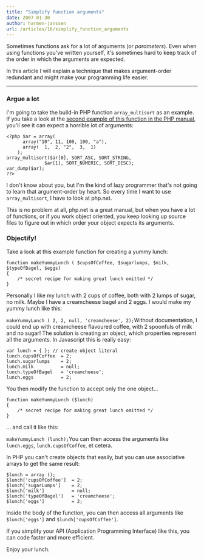 ```yaml
---
title: "Simplify function arguments"
date: 2007-01-30
author: harmen-janssen
url: /articles/16/simplify_function_arguments
---
```


<p>Sometimes functions ask for a lot of arguments (or <i>parameters</i>). Even when using functions you've written yourself, it's sometimes hard to keep track of the order in which the arguments are expected.</p>
<p>In this article I will explain a technique that makes argument-order redundant and might make your programming life easier.</p>

---

### Argue a lot

I'm going to take the build-in PHP function `array_multisort` as an example. If you take a look at the [second example of this function in the PHP manual](http://www.php.net/array_multisort), you'll see it can expect a horrible lot of arguments:

```
<?php $ar = array(
      array("10", 11, 100, 100, "a"),
      array(  1,  2, "2",  3,  1)
    );
array_multisort($ar[0], SORT_ASC, SORT_STRING,
              $ar[1], SORT_NUMERIC, SORT_DESC);
var_dump($ar);
??>
```

I don't know about you, but I'm the kind of lazy programmer that's not going to learn that argument-order by heart. So every time I want to use `array_multisort`, I have to look at php.net.

This is no problem at all, php.net is a great manual, but when you have a lot of functions, or if you work object oriented, you keep looking up source files to figure out in which order your object expects its arguments.

### Objectify!

Take a look at this example function for creating a yummy lunch:

```
function makeYummyLunch ( $cupsOfCoffee, $sugarlumps, $milk, $typeOfBagel, $eggs)
{
	/* secret recipe for making great lunch omitted */
}
```

Personally I like my lunch with 2 cups of coffee, both with 2 lumps of sugar, no milk. Maybe I have a creamcheese bagel and 2 eggs. I would make my yummy lunch like this:

`makeYummyLunch ( 2, 2, null, 'creamcheese', 2);`Without documentation, I could end up with creamcheese flavoured coffee, with 2 spoonfuls of milk and no sugar! The solution is creating an object, which properties represent all the arguments. In Javascript this is really easy:

```
var lunch = { }; // create object literal
lunch.cupsOfCoffee	= 2;
lunch.sugarlumps	= 2;
lunch.milk			= null;
lunch.typeOfBagel	= 'creamcheese';
lunch.eggs			= 2;
```

You then modify the function to accept only the one object...

```
function makeYummyLunch ($lunch)
{
	/* secret recipe for making great lunch omitted */
}
```

... and call it like this:

`makeYummyLunch (lunch);`You can then access the arguments like `lunch.eggs`, `lunch.cupsOfCoffee`, et cetera.

In PHP you can't create objects that easily, but you can use associative arrays to get the same result:

```
$lunch = array ();
$lunch['cupsOfCoffee']	= 2;
$lunch['sugarLumps']	= 2;
$lunch['milk']			= null;
$lunch['typeOfBagel']	= 'creamcheese';
$lunch['eggs']			= 2;
```

Inside the body of the function, you can then access all arguments like `$lunch['eggs']` and `$lunch['cupsOfCoffee']`.

If you simplify your API (Application Programming Interface) like this, you can code faster and more efficient.

Enjoy your lunch.

